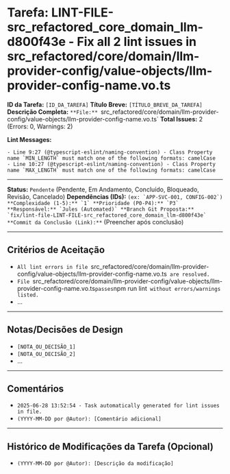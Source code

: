 # Tarefa: LINT-FILE-src_refactored_core_domain_llm-d800f43e - Fix all 2 lint issues in src_refactored/core/domain/llm-provider-config/value-objects/llm-provider-config-name.vo.ts

**ID da Tarefa:** `[ID_DA_TAREFA]`
**Título Breve:** `[TÍTULO_BREVE_DA_TAREFA]`
**Descrição Completa:**
`**File:** `src_refactored/core/domain/llm-provider-config/value-objects/llm-provider-config-name.vo.ts`
**Total Issues:** 2 (Errors: 0, Warnings: 2)

**Lint Messages:**

```text
- Line 9:27 (@typescript-eslint/naming-convention) - Class Property name `MIN_LENGTH` must match one of the following formats: camelCase
- Line 10:27 (@typescript-eslint/naming-convention) - Class Property name `MAX_LENGTH` must match one of the following formats: camelCase
````

---

**Status:** `Pendente` (Pendente, Em Andamento, Concluído, Bloqueado, Revisão, Cancelado)
**Dependências (IDs):** `` (ex: `APP-SVC-001, CONFIG-002`)
**Complexidade (1-5):** `1`
**Prioridade (P0-P4):** `P3`
**Responsável:** `Jules (Automated)`
**Branch Git Proposta:** `fix/lint-file-LINT-FILE-src_refactored_core_domain_llm-d800f43e`
**Commit da Conclusão (Link):** `` (Preencher após conclusão)

---

## Critérios de Aceitação
- `All lint errors in file `src_refactored/core/domain/llm-provider-config/value-objects/llm-provider-config-name.vo.ts` are resolved.`
- `File `src_refactored/core/domain/llm-provider-config/value-objects/llm-provider-config-name.vo.ts` passes `npm run lint` without errors/warnings listed.`
- ...

---

## Notas/Decisões de Design
- `[NOTA_OU_DECISÃO_1]`
- `[NOTA_OU_DECISÃO_2]`
- ...

---

## Comentários
- `2025-06-28 13:52:54 - Task automatically generated for lint issues in file.`
- `(YYYY-MM-DD por @Autor): [Comentário adicional]`

---

## Histórico de Modificações da Tarefa (Opcional)
- `(YYYY-MM-DD por @Autor): [Descrição da modificação]`
